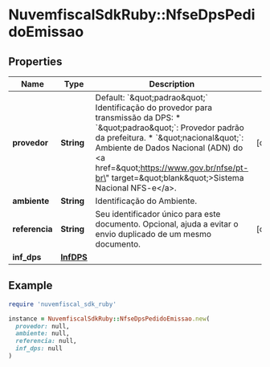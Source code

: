 # NuvemfiscalSdkRuby::NfseDpsPedidoEmissao

## Properties

| Name | Type | Description | Notes |
| ---- | ---- | ----------- | ----- |
| **provedor** | **String** | Default: &#x60;\&quot;padrao\&quot;&#x60;    Identificação do provedor para transmissão da DPS:   * &#x60;\&quot;padrao\&quot;&#x60;: Provedor padrão da prefeitura.   * &#x60;\&quot;nacional\&quot;&#x60;: Ambiente de Dados Nacional (ADN) do &lt;a href&#x3D;\&quot;https://www.gov.br/nfse/pt-br\&quot; target&#x3D;\&quot;blank\&quot;&gt;Sistema Nacional NFS-e&lt;/a&gt;. | [optional] |
| **ambiente** | **String** | Identificação do Ambiente. |  |
| **referencia** | **String** | Seu identificador único para este documento. Opcional, ajuda a evitar o envio duplicado de um mesmo documento. | [optional] |
| **inf_dps** | [**InfDPS**](InfDPS.md) |  |  |

## Example

```ruby
require 'nuvemfiscal_sdk_ruby'

instance = NuvemfiscalSdkRuby::NfseDpsPedidoEmissao.new(
  provedor: null,
  ambiente: null,
  referencia: null,
  inf_dps: null
)
```

